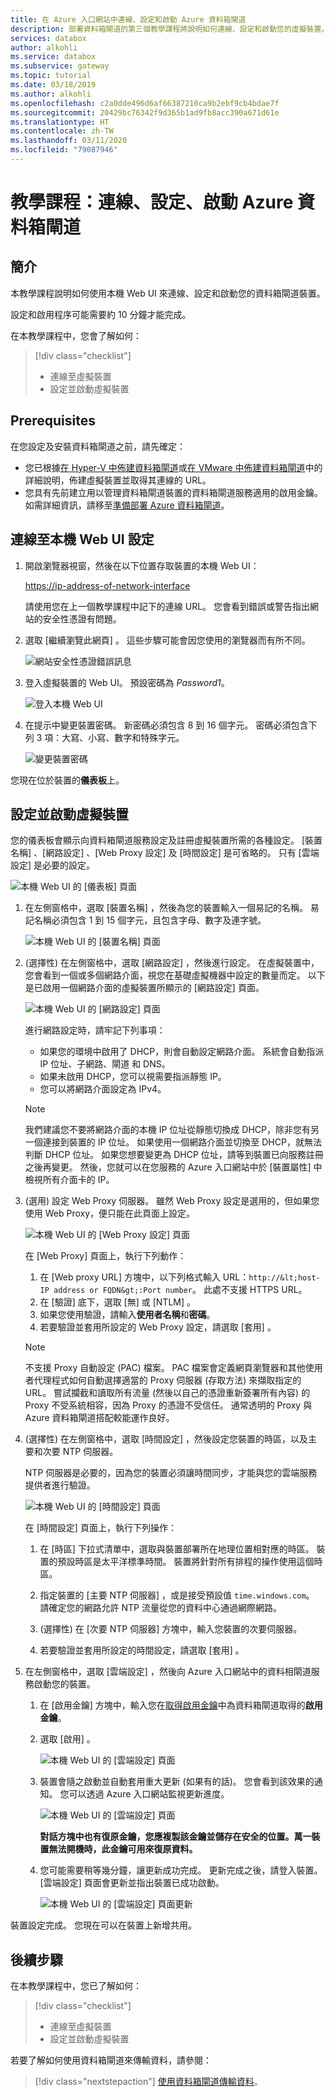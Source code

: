 ```yaml
---
title: 在 Azure 入口網站中連線、設定和啟動 Azure 資料箱閘道
description: 部署資料箱閘道的第三個教學課程將說明如何連線、設定和啟動您的虛擬裝置。
services: databox
author: alkohli
ms.service: databox
ms.subservice: gateway
ms.topic: tutorial
ms.date: 03/18/2019
ms.author: alkohli
ms.openlocfilehash: c2a0dde496d6af66387210ca9b2ebf9cb4bdae7f
ms.sourcegitcommit: 20429bc76342f9d365b1ad9fb8acc390a671d61e
ms.translationtype: HT
ms.contentlocale: zh-TW
ms.lasthandoff: 03/11/2020
ms.locfileid: "79087946"
---
```

# <a name="tutorial-connect-set-up-activate-azure-data-box-gateway"></a>教學課程：連線、設定、啟動 Azure 資料箱閘道

## <a name="introduction"></a>簡介

本教學課程說明如何使用本機 Web UI 來連線、設定和啟動您的資料箱閘道裝置。 

設定和啟用程序可能需要約 10 分鐘才能完成。 

在本教學課程中，您會了解如何：

> [!div class="checklist"]
> * 連線至虛擬裝置
> * 設定並啟動虛擬裝置

## <a name="prerequisites"></a>Prerequisites

在您設定及安裝資料箱閘道之前，請先確定：

* 您已根據[在 Hyper-V 中佈建資料箱閘道](data-box-gateway-deploy-provision-hyperv.md)或[在 VMware 中佈建資料箱閘道](data-box-gateway-deploy-provision-vmware.md)中的詳細說明，佈建虛擬裝置並取得其連線的 URL。
* 您具有先前建立用以管理資料箱閘道裝置的資料箱閘道服務適用的啟用金鑰。 如需詳細資訊，請移至[準備部署 Azure 資料箱閘道](data-box-gateway-deploy-prep.md)。


## <a name="connect-to-the-local-web-ui-setup"></a>連線至本機 Web UI 設定 

1. 開啟瀏覽器視窗，然後在以下位置存取裝置的本機 Web UI：
   
   [https://ip-address-of-network-interface](https://ip-address-of-network-interface)
   
   請使用您在上一個教學課程中記下的連線 URL。 您會看到錯誤或警告指出網站的安全性憑證有問題。

2. 選取 [繼續瀏覽此網頁]  。 這些步驟可能會因您使用的瀏覽器而有所不同。
   
    ![網站安全性憑證錯誤訊息](./media/data-box-gateway-deploy-connect-setup-activate/image2.png)

3. 登入虛擬裝置的 Web UI。 預設密碼為 *Password1*。 
   
    ![登入本機 Web UI](./media/data-box-gateway-deploy-connect-setup-activate/image3.png)

4. 在提示中變更裝置密碼。 新密碼必須包含 8 到 16 個字元。 密碼必須包含下列 3 項：大寫、小寫、數字和特殊字元。

    ![變更裝置密碼](./media/data-box-gateway-deploy-connect-setup-activate/image4.png)

您現在位於裝置的**儀表板**上。

## <a name="set-up-and-activate-the-virtual-device"></a>設定並啟動虛擬裝置
 
您的儀表板會顯示向資料箱閘道服務設定及註冊虛擬裝置所需的各種設定。 [裝置名稱]  、[網路設定]  、[Web Proxy 設定]  及 [時間設定]  是可省略的。 只有 [雲端設定]  是必要的設定。
   
![本機 Web UI 的 [儀表板] 頁面](./media/data-box-gateway-deploy-connect-setup-activate/image5.png)

1. 在左側窗格中，選取 [裝置名稱]  ，然後為您的裝置輸入一個易記的名稱。 易記名稱必須包含 1 到 15 個字元，且包含字母、數字及連字號。

    ![本機 Web UI 的 [裝置名稱] 頁面](./media/data-box-gateway-deploy-connect-setup-activate/image6.png)

2. (選擇性) 在左側窗格中，選取 [網路設定]  ，然後進行設定。 在虛擬裝置中，您會看到一個或多個網路介面，視您在基礎虛擬機器中設定的數量而定。 以下是已啟用一個網路介面的虛擬裝置所顯示的 [網路設定]  頁面。
    
    ![本機 Web UI 的 [網路設定] 頁面](./media/data-box-gateway-deploy-connect-setup-activate/image7.png)
   
    進行網路設定時，請牢記下列事項：

    - 如果您的環境中啟用了 DHCP，則會自動設定網路介面。 系統會自動指派 IP 位址、子網路、閘道 和 DNS。
    - 如果未啟用 DHCP，您可以視需要指派靜態 IP。
    - 您可以將網路介面設定為 IPv4。

     >[!NOTE] 
     > 我們建議您不要將網路介面的本機 IP 位址從靜態切換成 DHCP，除非您有另一個連接到裝置的 IP 位址。 如果使用一個網路介面並切換至 DHCP，就無法判斷 DHCP 位址。 如果您想要變更為 DHCP 位址，請等到裝置已向服務註冊之後再變更。 然後，您就可以在您服務的 Azure 入口網站中於 [裝置屬性]  中檢視所有介面卡的 IP。

3. (選用) 設定 Web Proxy 伺服器。 雖然 Web Proxy 設定是選用的，但如果您使用 Web Proxy，便只能在此頁面上設定。
   
   ![本機 Web UI 的 [Web Proxy 設定] 頁面](./media/data-box-gateway-deploy-connect-setup-activate/image8.png)
   
   在 [Web Proxy]  頁面上，執行下列動作：
   
   1. 在 [Web proxy URL]  方塊中，以下列格式輸入 URL：`http://&lt;host-IP address or FQDN&gt;:Port number`。 此處不支援 HTTPS URL。
   2. 在 [驗證]  底下，選取 [無]  或 [NTLM]  。
   3. 如果您使用驗證，請輸入**使用者名稱**和**密碼**。
   4. 若要驗證並套用所設定的 Web Proxy 設定，請選取 [套用]  。

   > [!NOTE]
   > 不支援 Proxy 自動設定 (PAC) 檔案。 PAC 檔案會定義網頁瀏覽器和其他使用者代理程式如何自動選擇適當的 Proxy 伺服器 (存取方法) 來擷取指定的 URL。
   > 嘗試攔截和讀取所有流量 (然後以自己的憑證重新簽署所有內容) 的 Proxy 不受系統相容，因為 Proxy 的憑證不受信任。
   > 通常透明的 Proxy 與 Azure 資料箱閘道搭配較能運作良好。

4. (選擇性) 在左側窗格中，選取 [時間設定]  ，然後設定您裝置的時區，以及主要和次要 NTP 伺服器。 

    NTP 伺服器是必要的，因為您的裝置必須讓時間同步，才能與您的雲端服務提供者進行驗證。
    
    ![本機 Web UI 的 [時間設定] 頁面](./media/data-box-gateway-deploy-connect-setup-activate/image9.png)
    
    在 [時間設定]  頁面上，執行下列操作：
    
    1. 在 [時區]  下拉式清單中，選取與裝置部署所在地理位置相對應的時區。
        裝置的預設時區是太平洋標準時間。 裝置將針對所有排程的操作使用這個時區。

    2. 指定裝置的 [主要 NTP 伺服器]  ，或是接受預設值 `time.windows.com`。   
        請確定您的網路允許 NTP 流量從您的資料中心通過網際網路。

    3. (選擇性) 在 [次要 NTP 伺服器]  方塊中，輸入您裝置的次要伺服器。

    4. 若要驗證並套用所設定的時間設定，請選取 [套用]  。

6. 在左側窗格中，選取 [雲端設定]  ，然後向 Azure 入口網站中的資料相閘道服務啟動您的裝置。
    
    1. 在 [啟用金鑰]  方塊中，輸入您在[取得啟用金鑰](data-box-gateway-deploy-prep.md#get-the-activation-key)中為資料箱閘道取得的**啟用金鑰**。

    2. 選取 [啟用]  。
       
         ![本機 Web UI 的 [雲端設定] 頁面](./media/data-box-gateway-deploy-connect-setup-activate/image10a.png)
    
    3. 裝置會隨之啟動並自動套用重大更新 (如果有的話)。 您會看到該效果的通知。 您可以透過 Azure 入口網站監視更新進度。

        ![本機 Web UI 的 [雲端設定] 頁面](./media/data-box-gateway-deploy-connect-setup-activate/image12.png)
        
        **對話方塊中也有復原金鑰，您應複製該金鑰並儲存在安全的位置。萬一裝置無法開機時，此金鑰可用來復原資料。**


    4. 您可能需要稍等幾分鐘，讓更新成功完成。 更新完成之後，請登入裝置。 [雲端設定]  頁面會更新並指出裝置已成功啟動。

        ![本機 Web UI 的 [雲端設定] 頁面更新](./media/data-box-gateway-deploy-connect-setup-activate/image13.png)

裝置設定完成。 您現在可以在裝置上新增共用。

## <a name="next-steps"></a>後續步驟

在本教學課程中，您已了解如何：

> [!div class="checklist"]
> * 連線至虛擬裝置
> * 設定並啟動虛擬裝置

若要了解如何使用資料箱閘道來傳輸資料，請參閱：

> [!div class="nextstepaction"]
> [使用資料箱閘道傳輸資料](./data-box-gateway-deploy-add-shares.md)。

